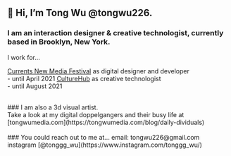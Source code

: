 ## 👋 Hi, I’m Tong Wu @tongwu226. 
### I am an interaction designer & creative technologist, currently based in Brooklyn, New York.
I work for...<br>

[Currents New Media Festival](https://currentsnewmedia.org/) as digital designer and developer<br> - until April 2021
[CultureHub](https://www.culturehub.org/) as creative technologist<br>  - until August 2021

<br>
### I am also a 3d visual artist. <br> 
Take a look at my digital doppelgangers and their busy life at [tongwumedia.com](https://tongwumedia.com/blog/daily-dividuals)<br>
<br>
### You could reach out to me at...
email: tongwu226@gmail.com <br>
instagram [@tonggg_wu](https://www.instagram.com/tonggg_wu/)<br>
